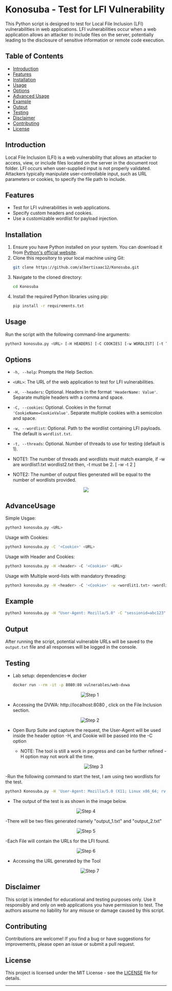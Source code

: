 
# Konosuba - Test for LFI Vulnerability

This Python script is designed to test for Local File Inclusion (LFI) vulnerabilities in web applications. LFI vulnerabilities occur when a web application allows an attacker to include files on the server, potentially leading to the disclosure of sensitive information or remote code execution.

## Table of Contents
- [Introduction](#introduction)
- [Features](#features)
- [Installation](#installation)
- [Usage](#usage)
- [Options](#options)
- [Advanced Usage](#AdvanceUsage)
- [Example](#example)
- [Output](#output)
- [Testing](#Testing)
- [Disclaimer](#disclaimer)
- [Contributing](#contributing)
- [License](#license)

## Introduction

Local File Inclusion (LFI) is a web vulnerability that allows an attacker to access, view, or include files located on the server in the document root folder. LFI occurs when user-supplied input is not properly validated. Attackers typically manipulate user-controllable input, such as URL parameters or cookies, to specify the file path to include.

## Features

- Test for LFI vulnerabilities in web applications.
- Specify custom headers and cookies.
- Use a customizable wordlist for payload injection.

## Installation

1. Ensure you have Python installed on your system. You can download it from [Python's official website](https://www.python.org/downloads/).
2. Clone this repository to your local machine using Git:
   ```bash
   git clone https://github.com/albertisaac12/Konosuba.git
   ```
3. Navigate to the cloned directory:
   ```bash
   cd Konosuba
   ```
4. Install the required Python libraries using pip:
   ```bash
   pip install -r requirements.txt
   ```

## Usage

Run the script with the following command-line arguments:
```bash
python3 konosuba.py <URL> [-H HEADERS] [-C COOKIES] [-w WORDLIST] [-t THREADS]
```

## Options

- `-h, --help`: Prompts the Help Section.
- `<URL>`: The URL of the web application to test for LFI vulnerabilities.
- `-H, --headers`: Optional. Headers in the format `'HeaderName: Value'`. Separate multiple headers with a comma and space.
- `-C, --cookies`: Optional. Cookies in the format `'CookieName=CookieValue'`. Separate multiple cookies with a semicolon and space.
- `-w, --wordlist`: Optional. Path to the wordlist containing LFI payloads. The default is `wordlist.txt`.
- `-t, --threads`: Optional. Number of threads to use for testing (default is 1).

- NOTE1: The number of threads and wordlists must match example, if -w are wordlist1.txt wordlist2.txt then, -t must be 2.  [ -w <worlist1> <wordlist2> -t 2 ]
- NOTE2: The number of output files generated will be equal to the number of wordlists provided.

<div style="text-align:center">
    <img src="https://github.com/albertisaac12/Konosuba/assets/91803132/cc0052aa-be82-4e1a-899c-09a78ec6d560">
  </div>

## AdvanceUsage

Simple Usgae:
```bash
python3 konosuba.py <URL>
```

Usage with Cookies:
```bash
python3 konosuba.py -C '<Cookie>' <URL>
```

Usage with Header and Cookies:
```bash
python3 konosuba.py -H <header> -C '<Cookie>' <URL>
```

Usage with Multiple word-lists with mandatory threading:
```bash
python3 konosuba.py -H <header> -C '<Cookie>' -w <wordlit1.txt> <wordlist2.txt> -t <thread number equal to number of wordlist> <URL>
```

## Example

```bash
python3 konosuba.py -H "User-Agent: Mozilla/5.0" -C "sessionid=abc123" -w mywordlist.txt -t 1 http://example.com
```

## Output

After running the script, potential vulnerable URLs will be saved to the `output.txt` file and all responses will be logged in the console.

## Testing

- Lab setup: dependencies=> docker 
  ```bash
  docker run --rm -it -p 8080:80 vulnerables/web-dvwa
  ```
  <div style="text-align:center">
    <img src="https://github.com/albertisaac12/Konosuba/assets/91803132/9bd542ef-16b0-4e3d-874d-f16d30b282bc" alt="Step 1">
  </div>
  
- Accessing the DVWA: http://localhost:8080 , click on the File Inclusion section.

   <div style="text-align:center">
    <img src="https://github.com/albertisaac12/Konosuba/assets/91803132/10fee3ac-f69e-456a-8901-63d16d1e0e19" alt="Step 2">
  </div>

- Open Burp Suite and capture the request, the User-Agent will be used inside the header option -H, and Cookie will be passed into the -C option
  - NOTE: The tool is still a work in progress and can be further refined -H option may not work all the time.

    <div style="text-align:center">
    <img src="https://github.com/albertisaac12/Konosuba/assets/91803132/f2c55fb3-a23f-48c5-b64c-1b70369da939" alt="Step 3">
  </div>
  
-Run the following command to start the test, I am using two wordlists for the test.
  ```bash
  python3 Konosuba.py -H 'User-Agent: Mozilla/5.0 (X11; Linux x86_64; rv:109.0) Gecko/20100101 Firefox/115.0' -C 'Cookie: language=en; welcomebanner_status=dismiss; PHPSESSID=is2js1hklvdq9dpje2kklj9eb3; security=low' -w wordlist.txt wordlist2.txt -t 2 http://localhost:8080/vulnerabilities/fi/?page=
  ```
- The output of the test is as shown in the image below.

<div style="text-align:center">
    <img src="https://github.com/albertisaac12/Konosuba/assets/91803132/8ba21fe6-b9b5-4b8f-89ec-c62ce35e2904" alt="Step 4">
  </div>

-There will be two files generated namely "output_1.txt" and "output_2.txt"

<div style="text-align:center">
    <img src="https://github.com/albertisaac12/Konosuba/assets/91803132/867af715-bf0b-476c-8643-8194bb066466" alt="Step 5">
  </div>
  
-Each File will contain the URLs for the LFI found.
  <div style="text-align:center">
    <img src="https://github.com/albertisaac12/Konosuba/assets/91803132/cac8f988-77f2-4519-8a75-39e8a6f5c396" alt="Step 6">
  </div>

- Accessing the URL generated by the Tool

  <div style="text-align:center">
    <img src="https://github.com/albertisaac12/Konosuba/assets/91803132/da91ca7e-d876-489a-8e94-0a1d712b7896" alt="Step 7">
  </div>

## Disclaimer

This script is intended for educational and testing purposes only. Use it responsibly and only on web applications you have permission to test. The authors assume no liability for any misuse or damage caused by this script.

## Contributing

Contributions are welcome! If you find a bug or have suggestions for improvements, please open an issue or submit a pull request.

## License

This project is licensed under the MIT License - see the [LICENSE](LICENSE) file for details.

--- 
